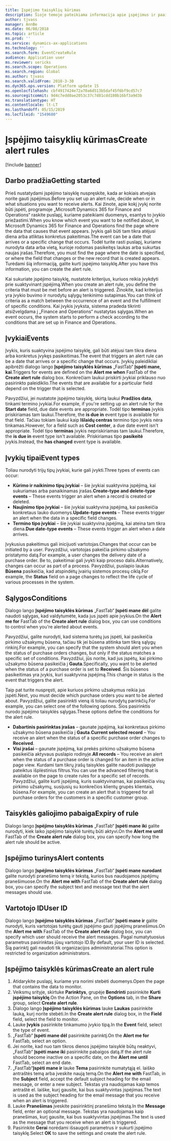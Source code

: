 ```yaml
---
title: Įspėjimo taisyklių kūrimas
description: Šioje temoje pateikiama informacija apie įspėjimus ir paaiškinama, kaip kurti įspėjimo taisyklę, kad būtumėte įspėti apie įvykius, pvz., atėjusią tam tikrą dieną arba konkretų įvykusį pasikeitimą.
author: tjvass
manager: AnnBe
ms.date: 06/08/2018
ms.topic: article
ms.prod: ''
ms.service: dynamics-ax-applications
ms.technology: ''
ms.search.form: EventCreateRule
audience: Application user
ms.reviewer: sericks
ms.search.scope: Operations
ms.search.region: Global
ms.author: tjvass
ms.search.validFrom: 2018-3-30
ms.dyn365.ops.version: Platform update 15
ms.openlocfilehash: cbf4917424e72a70a6d513b5daf45f6bf9cd57c7
ms.sourcegitcommit: 9d4c7edd0ae2053c37c7d81cdd180b16bf3a9d3b
ms.translationtype: HT
ms.contentlocale: lt-LT
ms.lasthandoff: 05/15/2019
ms.locfileid: "1549680"
---
```

# <a name="create-alert-rules"></a><span data-ttu-id="6f250-103">Įspėjimo taisyklių kūrimas</span><span class="sxs-lookup"><span data-stu-id="6f250-103">Create alert rules</span></span>

[!include [banner](../includes/banner.md)]

## <a name="getting-started"></a><span data-ttu-id="6f250-104">Darbo pradžia</span><span class="sxs-lookup"><span data-stu-id="6f250-104">Getting started</span></span>

<span data-ttu-id="6f250-105">Prieš nustatydami įspėjimo taisyklę nuspręskite, kada ar kokiais atvejais norite gauti įspėjimus.</span><span class="sxs-lookup"><span data-stu-id="6f250-105">Before you set up an alert rule, decide when or in what situations you want to receive alerts.</span></span> <span data-ttu-id="6f250-106">Kai žinote, apie kokį įvykį norite būti įspėti, programoje „Microsoft Dynamics 365 for Finance and Operations“ raskite puslapį, kuriame pateikiami duomenys, esantys to įvykio priežastimi.</span><span class="sxs-lookup"><span data-stu-id="6f250-106">When you know which event you want to be notified about, in Microsoft Dynamics 365 for Finance and Operations find the page where the data that causes that event appears.</span></span> <span data-ttu-id="6f250-107">Įvykis gali būti tam tikra atėjusi diena arba atliktas konkretus pakeitimas.</span><span class="sxs-lookup"><span data-stu-id="6f250-107">The event can be a date that arrives or a specific change that occurs.</span></span> <span data-ttu-id="6f250-108">Todėl turite rasti puslapį, kuriame nurodyta data arba vietą, kurioje rodomas pasikeitęs laukas arba sukurtas naujas įrašas.</span><span class="sxs-lookup"><span data-stu-id="6f250-108">Therefore, you must find the page where the date is specified, or where the field that changes or the new record that is created appears.</span></span> <span data-ttu-id="6f250-109">Turėdami šią informaciją, galite kurti įspėjimo taisyklę.</span><span class="sxs-lookup"><span data-stu-id="6f250-109">After you have this information, you can create the alert rule.</span></span>

<span data-ttu-id="6f250-110">Kai sukuriate įspėjimo taisyklę, nustatote kriterijus, kuriuos reikia įvykdyti prie suaktyvinant įspėjimą.</span><span class="sxs-lookup"><span data-stu-id="6f250-110">When you create an alert rule, you define the criteria that must be met before an alert is triggered.</span></span> <span data-ttu-id="6f250-111">Žinokite, kad kriterijus yra įvykio buvimo ir nurodytų sąlygų tenkinimo sutapimas.</span><span class="sxs-lookup"><span data-stu-id="6f250-111">You can think of criteria as a match between the occurrence of an event and the fulfillment of specific conditions.</span></span> <span data-ttu-id="6f250-112">Kai įvykis įvyksta, sistema pradeda tikrinti atsižvelgdama į „Finance and Operations“ nustatytas sąlygas.</span><span class="sxs-lookup"><span data-stu-id="6f250-112">When an event occurs, the system starts to perform a check according to the conditions that are set up in Finance and Operations.</span></span>

## <a name="events"></a><span data-ttu-id="6f250-113">Įvykiai</span><span class="sxs-lookup"><span data-stu-id="6f250-113">Events</span></span>

<span data-ttu-id="6f250-114">Įvykis, kuris suaktyvina įspėjimo taisyklę, gali būti atėjusi tam tikra diena arba konkretus įvykęs pasikeitimas.</span><span class="sxs-lookup"><span data-stu-id="6f250-114">The event that triggers an alert rule can be a date that arrives or a specific change that occurs.</span></span> <span data-ttu-id="6f250-115">Įvykių paleidikliai apibrėžti dialogo lango **Įspėjimo taisyklės kūrimas** „FastTab“ **Įspėti mane, kai**.</span><span class="sxs-lookup"><span data-stu-id="6f250-115">Triggers for events are defined on the **Alert me when** FastTab of the **Create alert rule** dialog box.</span></span> <span data-ttu-id="6f250-116">Konkrečiam laukui priskirti įvykiai priklauso nuo pasirinkto paleidiklio.</span><span class="sxs-lookup"><span data-stu-id="6f250-116">The events that are available for a particular field depend on the trigger that is selected.</span></span>

<span data-ttu-id="6f250-117">Pavyzdžiui, jei nustatote įspėjimo taisyklę, skirtą laukui **Pradžios data**, tinkami termino įvykiai.</span><span class="sxs-lookup"><span data-stu-id="6f250-117">For example, if you're setting up an alert rule for the **Start date** field, due date events are appropriate.</span></span> <span data-ttu-id="6f250-118">Todėl tipo **terminas** įvykis priskiriamas tam laukui.</span><span class="sxs-lookup"><span data-stu-id="6f250-118">Therefore, the **is due in** event type is available for that field.</span></span> <span data-ttu-id="6f250-119">Tačiau tokiam laukui kaip **Išlaidų centras** termino tipo įvykis nėra tinkamas.</span><span class="sxs-lookup"><span data-stu-id="6f250-119">However, for a field such as **Cost center**, a due date event isn't appropriate.</span></span> <span data-ttu-id="6f250-120">Todėl tipo **terminas** įvykis nepriskiriamas tam laukui.</span><span class="sxs-lookup"><span data-stu-id="6f250-120">Therefore, the **is due in** event type isn't available.</span></span> <span data-ttu-id="6f250-121">Priskiriamas tipo **pasikeitė** įvykis.</span><span class="sxs-lookup"><span data-stu-id="6f250-121">Instead, the **has changed** event type is available.</span></span>

## <a name="event-types"></a><span data-ttu-id="6f250-122">Įvykių tipai</span><span class="sxs-lookup"><span data-stu-id="6f250-122">Event types</span></span>

<span data-ttu-id="6f250-123">Toliau nurodyti trijų tipų įvykiai, kurie gali įvykti.</span><span class="sxs-lookup"><span data-stu-id="6f250-123">Three types of events can occur:</span></span>

- <span data-ttu-id="6f250-124">**Kūrimo ir naikinimo tipų įvykiai** – šie įvykiai suaktyvina įspėjimą, kai sukuriamas arba panaikinamas įrašas.</span><span class="sxs-lookup"><span data-stu-id="6f250-124">**Create-type and delete-type events** – These events trigger an alert when a record is created or deleted.</span></span>
- <span data-ttu-id="6f250-125">**Naujinimo tipo įvykiai** – šie įvykiai suaktyvina įspėjimą, kai pasikeičia konkretaus lauko duomenys.</span><span class="sxs-lookup"><span data-stu-id="6f250-125">**Update-type events** – These events trigger an alert when the data in a specific field changes.</span></span>
- <span data-ttu-id="6f250-126">**Termino tipo įvykiai** – šie įvykiai suaktyvina įspėjimą, kai ateina tam tikra diena.</span><span class="sxs-lookup"><span data-stu-id="6f250-126">**Due date-type events** – These events trigger an alert when a date arrives.</span></span>
    
<span data-ttu-id="6f250-127">Įvykusius pakeitimus gali inicijuoti vartotojas.</span><span class="sxs-lookup"><span data-stu-id="6f250-127">Changes that occur can be initiated by a user.</span></span> <span data-ttu-id="6f250-128">Pavyzdžiui, vartotojas pakeičia pirkimo užsakymo pristatymo datą.</span><span class="sxs-lookup"><span data-stu-id="6f250-128">For example, a user changes the delivery date of a purchase order.</span></span> <span data-ttu-id="6f250-129">Be to, pakeitimai gali įvykti kaip proceso dalis.</span><span class="sxs-lookup"><span data-stu-id="6f250-129">Alternatively, changes can occur as part of a process.</span></span> <span data-ttu-id="6f250-130">Pavyzdžiui, puslapio laukas **Būsena** pasikeičia, kad atspindėtų įvairių sistemos procesų ciklą.</span><span class="sxs-lookup"><span data-stu-id="6f250-130">For example, the **Status** field on a page changes to reflect the life cycle of various processes in the system.</span></span>

## <a name="conditions"></a><span data-ttu-id="6f250-131">Sąlygos</span><span class="sxs-lookup"><span data-stu-id="6f250-131">Conditions</span></span>

<span data-ttu-id="6f250-132">Dialogo lango **Įspėjimo taisyklės kūrimas** „FastTab“ **Įspėti mane dėl** galite naudoti sąlygas, kad valdytumėte, kada jus įspėti apie įvykius.</span><span class="sxs-lookup"><span data-stu-id="6f250-132">On the **Alert me for** FastTab of the **Create alert rule** dialog box, you can use conditions to control when you're alerted about events.</span></span>

<span data-ttu-id="6f250-133">Pavyzdžiui, galite nurodyti, kad sistema turėtų jus įspėti, kai pasikeičia pirkimo užsakymų būsena, tačiau tik jei būsena atitinka tam tikrą sąlygų rinkinį.</span><span class="sxs-lookup"><span data-stu-id="6f250-133">For example, you can specify that the system should alert you when the status of purchase orders changes, but only if the status matches a specific set of conditions.</span></span> <span data-ttu-id="6f250-134">Pavyzdžiui, jūs norite, kad jus įspėtų, kai pirkimo užsakymo būsena pasikeičia į **Gauta**.</span><span class="sxs-lookup"><span data-stu-id="6f250-134">Specifically, you want to be alerted when the status of a purchase order is set to **Received**.</span></span> <span data-ttu-id="6f250-135">Šis būsenos pasikeitimas yra įvykis, kuri suaktyvina įspėjimą.</span><span class="sxs-lookup"><span data-stu-id="6f250-135">This change in status is the event that triggers the alert.</span></span>

<span data-ttu-id="6f250-136">Taip pat turite nuspręsti, apie kuriuos pirkimo užsakymus reikia jus įspėti.</span><span class="sxs-lookup"><span data-stu-id="6f250-136">Next, you must decide which purchase orders you want to be alerted about.</span></span> <span data-ttu-id="6f250-137">Pavyzdžiui, galite pasirinkti vieną iš toliau nurodytų parinkčių.</span><span class="sxs-lookup"><span data-stu-id="6f250-137">For example, you can select one of the following options.</span></span> <span data-ttu-id="6f250-138">Šios pasirinktis nurodo įspėjimo taisyklės sąlygas.</span><span class="sxs-lookup"><span data-stu-id="6f250-138">These options define the conditions for the alert rule.</span></span>

- <span data-ttu-id="6f250-139">**Dabartinis pasirinktas įrašas** – gaunate įspėjimą, kai konkretaus pirkimo užsakymo būsena pasikeičia į **Gauta**.</span><span class="sxs-lookup"><span data-stu-id="6f250-139">**Current selected record** – You receive an alert when the status of a specific purchase order changes to **Received**.</span></span>
- <span data-ttu-id="6f250-140">**Visi įrašai** – gaunate įspėjimą, kai prekės pirkimo užsakymo būsena pasikeičia aktyvaus puslapio rodinyje.</span><span class="sxs-lookup"><span data-stu-id="6f250-140">**All records** – You receive an alert when the status of a purchase order is changed for an item in the active page view.</span></span> <span data-ttu-id="6f250-141">Kurdami tam tikrų įrašų taisykles galite naudoti puslapyje pateiktus išplėstinius filtrus.</span><span class="sxs-lookup"><span data-stu-id="6f250-141">You can use the advanced filtering that is available on the page to create rules for a specific set of records.</span></span> <span data-ttu-id="6f250-142">Pavyzdžiui, galite kurti įspėjimą, kuris suaktyvinamas, kai pasikeičia visų pirkimo užsakymų, susijusių su konkrečios klientų grupės klientais, būsena.</span><span class="sxs-lookup"><span data-stu-id="6f250-142">For example, you can create an alert that is triggered for all purchase orders for the customers in a specific customer group.</span></span>
    
## <a name="expiry-of-rule"></a><span data-ttu-id="6f250-143">Taisyklės galiojimo pabaiga</span><span class="sxs-lookup"><span data-stu-id="6f250-143">Expiry of rule</span></span>

<span data-ttu-id="6f250-144">Dialogo lango **Įspėjimo taisyklės kūrimas** „FastTab“ **Įspėti mane iki** galite nurodyti, kiek laiko įspėjimo taisyklė turėtų būti aktyvi.</span><span class="sxs-lookup"><span data-stu-id="6f250-144">On the **Alert me until** FastTab of the **Create alert rule** dialog box, you can specify how long the alert rule should be active.</span></span>

## <a name="alert-contents"></a><span data-ttu-id="6f250-145">Įspėjimo turinys</span><span class="sxs-lookup"><span data-stu-id="6f250-145">Alert contents</span></span>

<span data-ttu-id="6f250-146">Dialogo lango **Įspėjimo taisyklės kūrimas** „FastTab“ **Įspėti mane nurodant** galite nurodyti pranešimo temą ir tekstą, kurios bus naudojamos įspėjimų pranešimuose.</span><span class="sxs-lookup"><span data-stu-id="6f250-146">On the **Alert me with** FastTab of the **Create alert rule** dialog box, you can specify the subject text and message text that the alert messages should use.</span></span>

## <a name="user-id"></a><span data-ttu-id="6f250-147">Vartotojo ID</span><span class="sxs-lookup"><span data-stu-id="6f250-147">User ID</span></span>

<span data-ttu-id="6f250-148">Dialogo lango **Įspėjimo taisyklės kūrimas** „FastTab“ **Įspėti mane ir** galite nurodyti, kuris vartotojas turėtų gauti įspėjimo gauti įspėjimų pranešimus.</span><span class="sxs-lookup"><span data-stu-id="6f250-148">On the **Alert me with** FastTab of the **Create alert rule** dialog box, you can specify which user should receive the alert messages.</span></span> <span data-ttu-id="6f250-149">Pagal numatytuosius parametrus pasirinktas jūsų vartotojo ID.</span><span class="sxs-lookup"><span data-stu-id="6f250-149">By default, your user ID is selected.</span></span> <span data-ttu-id="6f250-150">Šią parinktį gali naudoti tik organizacijos administratoriai.</span><span class="sxs-lookup"><span data-stu-id="6f250-150">This option is restricted to organization administrators.</span></span>

## <a name="create-an-alert-rule"></a><span data-ttu-id="6f250-151">Įspėjimo taisyklės kūrimas</span><span class="sxs-lookup"><span data-stu-id="6f250-151">Create an alert rule</span></span>

1. <span data-ttu-id="6f250-152">Atidarykite puslapį, kuriame yra norimi stebėti duomenys.</span><span class="sxs-lookup"><span data-stu-id="6f250-152">Open the page that contains the data to monitor.</span></span>
2. <span data-ttu-id="6f250-153">Veiksmų srityje, skirtuke **Parinktys**, grupėje **Bendrinti** pasirinkite **Kurti įspėjimo taisyklę**.</span><span class="sxs-lookup"><span data-stu-id="6f250-153">On the Action Pane, on the **Options** tab, in the **Share** group, select **Create alert rule**.</span></span>
3. <span data-ttu-id="6f250-154">Dialogo lango **Įspėjimo taisyklės kūrimas** lauke **Laukas** pasirinkite lauką, kurį norite stebėti.</span><span class="sxs-lookup"><span data-stu-id="6f250-154">In the **Create alert rule** dialog box, in the **Field** field, select the field to monitor.</span></span>
4. <span data-ttu-id="6f250-155">Lauke **Įvykis** pasirinkite tinkamumo įvykio tipą.</span><span class="sxs-lookup"><span data-stu-id="6f250-155">In the **Event** field, select the type of event.</span></span>
5. <span data-ttu-id="6f250-156">„FastTab“ **Įspėti mane dėl** pasirinkite parinktį.</span><span class="sxs-lookup"><span data-stu-id="6f250-156">On the **Alert me for** FastTab, select an option.</span></span>
6. <span data-ttu-id="6f250-157">Jei norite, kad nuo tam tikros dienos įspėjimo taisyklė būtų neaktyvi, „FastTab“ **Įspėti mane iki** pasirinkite pabaigos datą.</span><span class="sxs-lookup"><span data-stu-id="6f250-157">If the alert rule should become inactive on a specific date, on the **Alert me until** FastTab, select an end date.</span></span>
7. <span data-ttu-id="6f250-158">„FastTab“**Įspėti mane ir** lauke **Tema** pasirinkite numatytąją el. laiško antraštės temą arba įveskite naują temą.</span><span class="sxs-lookup"><span data-stu-id="6f250-158">On the **Alert me with** FastTab, in the **Subject** field, accept the default subject heading for the email message, or enter a new subject.</span></span> <span data-ttu-id="6f250-159">Tekstas yra naudojamas kaip temos antraštė el. laiške, kurį gausite, kai bus suaktyvintas įspėjimas.</span><span class="sxs-lookup"><span data-stu-id="6f250-159">The text is used as the subject heading for the email message that you receive when an alert is triggered.</span></span>
8. <span data-ttu-id="6f250-160">Lauke **Pranešimas** įveskite pasirinktinį pranešimo tekstą.</span><span class="sxs-lookup"><span data-stu-id="6f250-160">In the **Message** field, enter an optional message.</span></span> <span data-ttu-id="6f250-161">Tekstas yra naudojamas kaip pranešimas, kurį gausite, kai bus suaktyvintas įspėjimas.</span><span class="sxs-lookup"><span data-stu-id="6f250-161">The text is used as the message that you receive when an alert is triggered.</span></span>
9. <span data-ttu-id="6f250-162">Pasirinkite **Gerai** norėdami išsaugoti parametrus ir sukurti įspėjimo taisyklę.</span><span class="sxs-lookup"><span data-stu-id="6f250-162">Select **OK** to save the settings and create the alert rule.</span></span>
